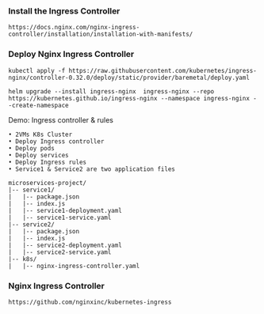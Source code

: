 ### Install the Ingress Controller
```
https://docs.nginx.com/nginx-ingress-controller/installation/installation-with-manifests/
```

### Deploy Nginx Ingress Controller
```
kubectl apply -f https://raw.githubusercontent.com/kubernetes/ingress-nginx/controller-0.32.0/deploy/static/provider/baremetal/deploy.yaml
```
```
helm upgrade --install ingress-nginx  ingress-nginx --repo https://kubernetes.github.io/ingress-nginx --namespace ingress-nginx --create-namespace
```

Demo: Ingress controller & rules
```
• 2VMs K8s Cluster 
• Deploy Ingress controller
• Deploy pods
• Deploy services
• Deploy Ingress rules
• Service1 & Service2 are two application files
```
```
microservices-project/
|-- service1/
|   |-- package.json
|   |-- index.js
|   |-- service1-deployment.yaml
|   |-- service1-service.yaml
|-- service2/
|   |-- package.json
|   |-- index.js
|   |-- service2-deployment.yaml
|   |-- service2-service.yaml
|-- k8s/
|   |-- nginx-ingress-controller.yaml
```

### Nginx Ingress Controller
```
https://github.com/nginxinc/kubernetes-ingress
```


